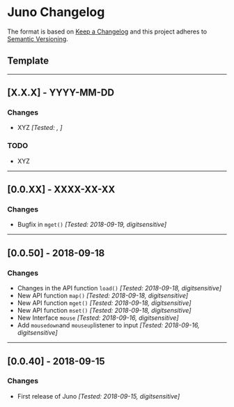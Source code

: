 # Juno Changelog

The format is based on [Keep a Changelog](http://keepachangelog.com/en/1.0.0/)
and this project adheres to [Semantic Versioning](http://semver.org/spec/v2.0.0.html).

## Template

---

## [X.X.X] - YYYY-MM-DD

### Changes
- XYZ *[Tested: , ]*

### TODO
- XYZ

---

## [0.0.XX] - XXXX-XX-XX

### Changes
- Bugfix in `mget()` *[Tested: 2018-09-19, digitsensitive]*

---

## [0.0.50] - 2018-09-18

### Changes
- Changes in the API function `load()` *[Tested: 2018-09-18, digitsensitive]*
- New API function `map()` *[Tested: 2018-09-18, digitsensitive]*
- New API function `mget()` *[Tested: 2018-09-18, digitsensitive]*
- New API function `mset()` *[Tested: 2018-09-18, digitsensitive]*
- New Interface `mouse` *[Tested: 2018-09-16, digitsensitive]*
- Add `mousedown`and `mouseup`listener to input *[Tested: 2018-09-16, digitsensitive]*

---

## [0.0.40] - 2018-09-15

### Changes
- First release of Juno *[Tested: 2018-09-15, digitsensitive]*
